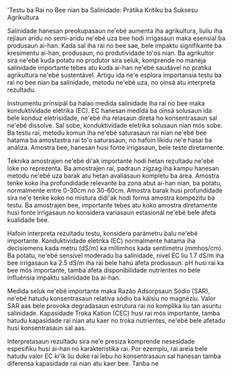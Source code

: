 'Testu ba Rai no Bee nian ba Salinidade: Prátika Krítiku ba Suksesu Agrikultura

Salinidade hanesan preokupasaun ne'ebé aumenta iha agrikultura, liuliu iha rejiaun aridu no semi-aridu ne'ebé uza bee hodi irrigasaun maka esensial ba produsaun ai-han. Kada sal iha rai no bee sae, bele impaktu signifikante ba kresimentu ai-han, produsaun, no produtividade to'os nian. Ba agrikultor sira ne'ebé kuda potatu no produtor sira seluk, komprende no maneja salinidade importante tebes atu kuda ai-han ne'ebé saudável no pratika agrikultura ne'ebé sustentável. Artigu ida ne'e esplora importansia testu ba rai no bee nian ba salinidade, metodu ne'ebé uza, no oinsá atu interpreta rezultadu.

Instrumentu prinsipál ba halao medida salinidade iha rai no bee maka konduktividade elétrika (EC). EC hanesan medida ba oinsá solusaun ida bele konduz eletrisidade, ne'ebé iha relasaun direta ho konsentrasaun sal ne'ebé dissolve. Sal sobe, konduktividade eletrika solusaun nian mós sobe. Ba testu rai, metodu komun iha ne'ebé saturasaun rai nian ne'ebé bee hatama ba amostastra rai to'o saturasaun, no hafoin líkidu ne'e hasai ba análiza. Amostra bee, hanesan husi fonte irrigasaun, bele teste diretamente.

Teknika amostrajen ne'ebé di'ak importante hodi hetan rezultadu ne'ebé loke no reprezenta. Ba amostrajen rai, padraun zigzag iha kampu hanesan metodu ne'ebé uza barak atu hetan avaliasaun kompletu ba área. Amostra tenke koko iha profundidade relevante ba zona abut ai-han nian, ba potatu, normalmente entre 0-30cm no 30-60cm. Amostra barak husi profundidade sira ne'e tenke koko no mistura didi'ak hodi forma amostra kompozitu ba testu. Ba amostrajen bee, importante tebes atu koko amostra diretamente husi fonte irrigasaun no konsidera variasaun estasionál ne'ebé bele afeta kualidade bee.

Hafoin interpreta rezultadu testu, konsidera parámetru balu ne'ebé importante. Konduktividade eletrika (EC) normalmente hatama iha decisiemens kada metru (dS/m) ka millimhos kada sentímetru (mmhos/cm). Ba potatu, ne'ebé sensível moderadu ba salinidade, nivel EC liu 1.7 dS/m iha bee irrigasaun ka 2.5 dS/m iha rai bele hahú afeta produsaun. pH husi rai ka bee mós importante, tamba afeta disponibilidade nutrientes no bele influénsia impaktu salinidade ba ai-han.

Medida seluk ne'ebé importante maka Razão Adsorpsaun Sódio (SAR), ne'ebé hatudu konsentrasaun relativa sódio ba kálsiu no magnéziu. Valor SAR aas bele provoka degradasaun estrutura rai no komplika liu tan asuntu salinidade. Kapasidade Troka Kation (CEC) husi rai mós importante, tamba hatudu kapasidade rai nian atu kaer no troka nutrientes, ne'ebé bele afetadu husi konsentrasaun sal aas.

Interpretasaun rezultadu sira ne'e presiza komprende nesesidade espesífiku husi ai-han no karakterístika rai. Por ezemplu, rai areia bele hatudu valor EC ki'ik liu duke rai lebu ho konsentrasaun sal hanesan tamba diferensa kapasidade rai nian atu kaer bee. Tanba ne